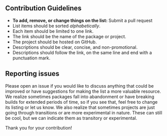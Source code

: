 ## Contribution Guidelines

- **To add, remove, or change things on the list:** Submit a pull request
- List items should be sorted *alphabetically*.
- Each item should be limited to one link.
- The link should be the name of the package or project.
- The project should be hosted on GitHub.
- Descriptions should be clear, concise, and non-promotional.
- Descriptions should follow the link, on the same line and end with a punctuation mark.

## Reporting issues

Please open an issue if you would like to discuss anything that could be improved or have suggestions for making the list a more valuable resource. We realize sometimes packages fall into abandonment or have breaking builds for extended periods of time, so if you see that, feel free to change its listing or let us know. We also realize that sometimes projects are just going through transitions or are more experimental in nature. These can still be cool, but we can indicate them as transitory or experimental.

Thank you for your contribution!